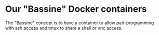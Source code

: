 # Our "Bassine" Docker containers
The "Bassine" concept is to have a container to allow pair-programming with ssh access and tmux to share a shell or vnc access.
